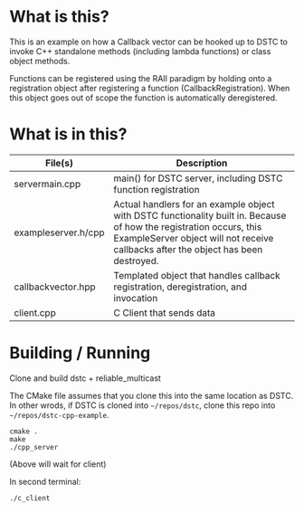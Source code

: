 What is this?
=============

This is an example on how a Callback vector can be hooked up to DSTC to invoke
C++ standalone methods (including lambda functions) or class object methods.

Functions can be registered using the RAII paradigm by holding onto a registration object
after registering a function (CallbackRegistration).  When this object goes out of scope
the function is automatically deregistered.

What is in this?
================

| File(s)             |   Description |
| ------------------- | ------------- |
| servermain.cpp      | main() for DSTC server, including DSTC function registration |
| exampleserver.h/cpp | Actual handlers for an example object with DSTC functionality built in.  Because of how the registration occurs, this ExampleServer object will not receive callbacks after the object has been destroyed. |
| callbackvector.hpp  | Templated object that handles callback registration, deregistration, and invocation |
| client.cpp          | C Client that sends data |

Building / Running
========
Clone and build dstc + reliable_multicast

The CMake file assumes that you clone this into the same location as DSTC.  In other wrods, if DSTC is cloned into ```~/repos/dstc```, clone this repo into ```~/repos/dstc-cpp-example```.

```
cmake .
make
./cpp_server
```

(Above will wait for client)

In second terminal:

```
./c_client
```